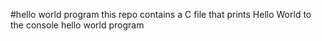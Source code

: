 #hello world program
this repo contains a C file that prints Hello World to the console
hello world program
